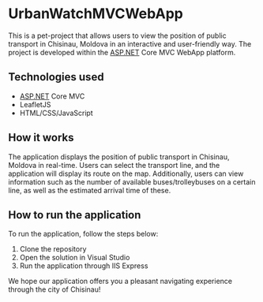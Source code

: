# UrbanWatchMVCWebApp
This is a pet-project that allows users to view the position of public transport in Chisinau, Moldova in an interactive and user-friendly way. The project is developed within the [ASP.NET](http://asp.net/) Core MVC WebApp platform.

## Technologies used

- [ASP.NET](http://asp.net/) Core MVC
- LeafletJS
- HTML/CSS/JavaScript

## How it works

The application displays the position of public transport in Chisinau, Moldova in real-time. Users can select the transport line, and the application will display its route on the map. Additionally, users can view information such as the number of available buses/trolleybuses on a certain line, as well as the estimated arrival time of these.

## How to run the application

To run the application, follow the steps below:

1. Clone the repository
2. Open the solution in Visual Studio
3. Run the application through IIS Express

We hope our application offers you a pleasant navigating experience through the city of Chisinau!
